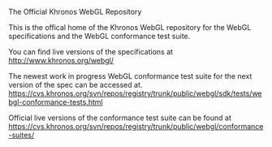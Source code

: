 The Official Khronos WebGL Repository

This is the offical home of the Khronos
WebGL repository for the WebGL specifications
and the WebGL conformance test suite.

You can find live versions of the specifications at
http://www.khronos.org/webgl/

The newest work in progress WebGL conformance test suite
for the next version of the spec can be accessed at.
https://cvs.khronos.org/svn/repos/registry/trunk/public/webgl/sdk/tests/webgl-conformance-tests.html

Official live versions of the conformance test suite can be found at
https://cvs.khronos.org/svn/repos/registry/trunk/public/webgl/conformance-suites/


